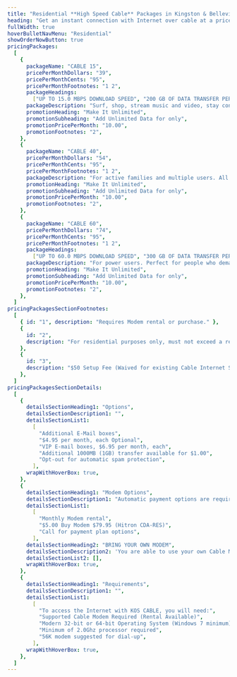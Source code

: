 ```yaml
---
title: "Residential **High Speed Cable** Packages in Kingston & Belleville, Ontario"
heading: "Get an instant connection with Internet over cable at a price that suits your needs."
fullWidth: true
hoverBulletNavMenu: "Residential"
showOrderNowButton: true
pricingPackages:
  [
    {
      packageName: "CABLE 15",
      pricePerMonthDollars: "39",
      pricePerMonthCents: "95",
      pricePerMonthFootnotes: "1 2",
      packageHeadings:
        ["UP TO 15.0 MBPS DOWNLOAD SPEED", "200 GB OF DATA TRANSFER PER MONTH"],
      packageDescription: "Surf, shop, stream music and video, stay connected with family and friends.",
      promotionHeading: "Make It Unlimited",
      promotionSubheading: "Add Unlimited Data for only",
      promotionPricePerMonth: "10.00",
      promotionFootnotes: "2",
    },
    {
      packageName: "CABLE 40",
      pricePerMonthDollars: "54",
      pricePerMonthCents: "95",
      pricePerMonthFootnotes: "1 2",
      packageDescription: "For active families and multiple users. All the features with more speed and data",
      promotionHeading: "Make It Unlimited",
      promotionSubheading: "Add Unlimited Data for only",
      promotionPricePerMonth: "10.00",
      promotionFootnotes: "2",
    },
    {
      packageName: "CABLE 60",
      pricePerMonthDollars: "74",
      pricePerMonthCents: "95",
      pricePerMonthFootnotes: "1 2",
      packageHeadings:
        ["UP TO 60.0 MBPS DOWNLOAD SPEED", "300 GB OF DATA TRANSFER PER MONTH"],
      packageDescription: "For power users. Perfect for people who demand the most speed available.",
      promotionHeading: "Make It Unlimited",
      promotionSubheading: "Add Unlimited Data for only",
      promotionPricePerMonth: "10.00",
      promotionFootnotes: "2",
    },
  ]
pricingPackagesSectionFootnotes:
  [
    { id: "1", description: "Requires Modem rental or purchase." },
    {
      id: "2",
      description: "For residential purposes only, must not exceed a reasonable amount of usage",
    },
    {
      id: "3",
      description: "$50 Setup Fee (Waived for existing Cable Internet Subscribers for service at their current location.)",
    },
  ]
pricingPackagesSectionDetails:
  [
    {
      detailsSectionHeading1: "Options",
      detailsSectionDescription1: "",
      detailsSectionList1:
        [
          "Additional E-Mail boxes",
          "$4.95 per month, each Optional",
          "VIP E-mail boxes, $6.95 per month, each",
          "Additional 1000MB (1GB) transfer available for $1.00",
          "Opt-out for automatic spam protection",
        ],
      wrapWithHoverBox: true,
    },
    {
      detailsSectionHeading1: "Modem Options",
      detailsSectionDescription1: "Automatic payment options are required.",
      detailsSectionList1:
        [
          "Monthly Modem rental",
          "$5.00 Buy Modem $79.95 (Hitron CDA-RES)",
          "Call for payment plan options",
        ],
      detailsSectionHeading2: "BRING YOUR OWN MODEM",
      detailsSectionDescription2: 'You are able to use your own Cable Modem if it is in our <Link href="/modem/list" className="underline text-blue-brand"> supported modem list </Link>',
      detailsSectionList2: [],
      wrapWithHoverBox: true,
    },
    {
      detailsSectionHeading1: "Requirements",
      detailsSectionDescription1: "",
      detailsSectionList1:
        [
          "To access the Internet with KOS CABLE, you will need:",
          "Supported Cable Modem Required (Rental Available)",
          "Modern 32-bit or 64-bit Operating System (Windows 7 minimum)",
          "Minimum of 2.0Ghz processor required",
          "56K modem suggested for dial-up",
        ],
      wrapWithHoverBox: true,
    },
  ]
---
```

